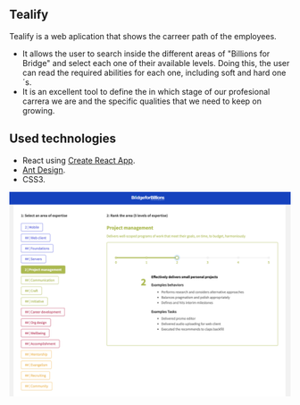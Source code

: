 ## Tealify

Tealify is a web aplication that shows the carreer path of the employees. 
- It allows the user to search inside the different areas of "Billions for Bridge" and select each one of their available levels. Doing this, the user can read the required abilities for each one, including soft and hard one´s.
- It is an excellent tool to define the in which stage of our profesional carrera we are and the specific qualities that we need to keep on growing.
 
 ## Used technologies
 - React using [Create React App](https://github.com/facebook/create-react-app).
 - [Ant Design](https://ant.design).
 - CSS3.

![TealifyScreenShot](./src/images/screen.png)